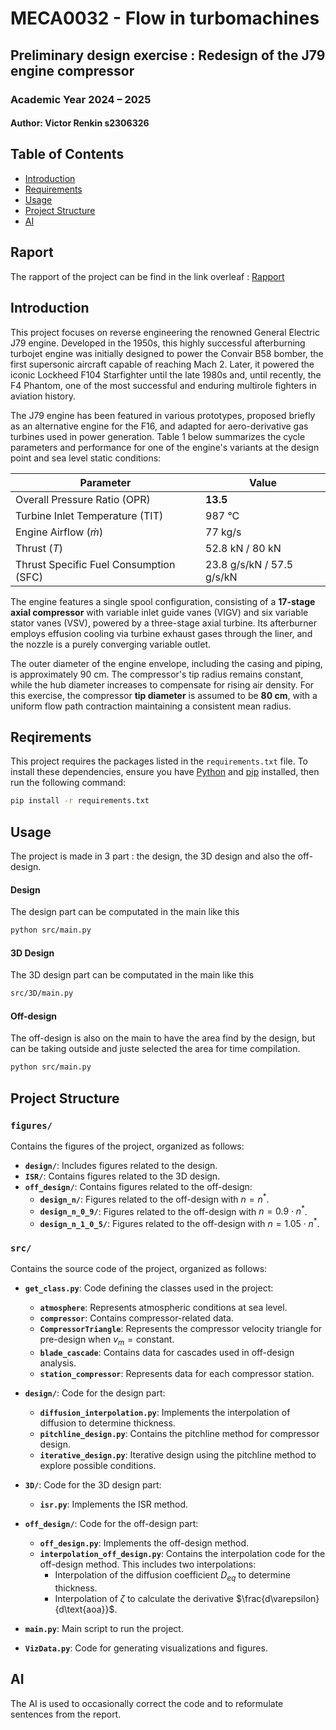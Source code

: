 # MECA0032 - Flow in turbomachines

## Preliminary design exercise : Redesign of the J79 engine compressor

### Academic Year 2024 – 2025

#### Author: Victor Renkin s2306326

## Table of Contents
- [Introduction](#introduction)
- [Requirements](#requirements)
- [Usage](#usage)
- [Project Structure](#project-structure)
- [AI](#ai)

## Raport
The rapport of the project can be find in the link overleaf : [Rapport](https://www.overleaf.com/read/spcfkmtztqps#5cf5d4)
## Introduction


This project focuses on reverse engineering the renowned General Electric J79 engine. Developed in the 1950s, this highly successful afterburning turbojet engine was initially designed to power the Convair B58 bomber, the first supersonic aircraft capable of reaching Mach 2. Later, it powered the iconic Lockheed F104 Starfighter until the late 1980s and, until recently, the F4 Phantom, one of the most successful and enduring multirole fighters in aviation history.

The J79 engine has been featured in various prototypes, proposed briefly as an alternative engine for the F16, and adapted for aero-derivative gas turbines used in power generation. Table 1 below summarizes the cycle parameters and performance for one of the engine's variants at the design point and sea level static conditions:

| Parameter                         | Value                    |
|-----------------------------------|--------------------------|
| Overall Pressure Ratio (OPR)      | **13.5**                    |
| Turbine Inlet Temperature (TIT)   | 987 °C                  |
| Engine Airflow ($\dot{m}$)        | 77 kg/s                 |
| Thrust ($T$)                      | 52.8 kN / 80 kN         |
| Thrust Specific Fuel Consumption (SFC) | 23.8 g/s/kN / 57.5 g/s/kN |

The engine features a single spool configuration, consisting of a **17-stage axial compressor** with variable inlet guide vanes (VIGV) and six variable stator vanes (VSV), powered by a three-stage axial turbine. Its afterburner employs effusion cooling via turbine exhaust gases through the liner, and the nozzle is a purely converging variable outlet. 

The outer diameter of the engine envelope, including the casing and piping, is approximately 90 cm. The compressor's tip radius remains constant, while the hub diameter increases to compensate for rising air density. For this exercise, the compressor **tip diameter** is assumed to be **80 cm**, with a uniform flow path contraction maintaining a consistent mean radius.

## Reqirements
This project requires the packages listed in the `requirements.txt` file. To install these dependencies, ensure you have [Python](https://www.python.org/) and [pip](https://pip.pypa.io/en/stable/) installed, then run the following command:

```bash
pip install -r requirements.txt
```
## Usage

The project is made in 3 part : the design, the 3D design and also the off-design. 

#### Design
The design part can be computated in the main like this

```bash
python src/main.py
```

#### 3D Design

The 3D design part can be computated in the main like this

```bash
src/3D/main.py
```

#### Off-design

The off-design is also on the main to have the area find by the design, but can be taking outside and juste selected the area for time compilation. 

```bash
python src/main.py
```


## Project Structure

### **`figures/`**
Contains the figures of the project, organized as follows:

- **`design/`**: Includes figures related to the design.
- **`ISR/`**: Contains figures related to the 3D design.
- **`off_design/`**: Contains figures related to the off-design:
  - **`design_n/`**: Figures related to the off-design with $n = n^*$.
  - **`design_n_0_9/`**: Figures related to the off-design with $n = 0.9 \cdot n^*$.
  - **`design_n_1_0_5/`**: Figures related to the off-design with $n = 1.05 \cdot n^*$.

### **`src/`**
Contains the source code of the project, organized as follows:

- **`get_class.py`**: Code defining the classes used in the project:
  - **`atmosphere`**: Represents atmospheric conditions at sea level.
  - **`compressor`**: Contains compressor-related data.
  - **`CompressorTriangle`**: Represents the compressor velocity triangle for pre-design when $v_m = \text{constant}$.
  - **`blade_cascade`**: Contains data for cascades used in off-design analysis.
  - **`station_compressor`**: Represents data for each compressor station.

- **`design/`**: Code for the design part:
  - **`diffusion_interpolation.py`**: Implements the interpolation of diffusion to determine thickness.
  - **`pitchline_design.py`**: Contains the pitchline method for compressor design.
  - **`iterative_design.py`**: Iterative design using the pitchline method to explore possible conditions.

- **`3D/`**: Code for the 3D design part:
  - **`isr.py`**: Implements the ISR method.

- **`off_design/`**: Code for the off-design part:
  - **`off_design.py`**: Implements the off-design method.
  - **`interpolation_off_design.py`**: Contains the interpolation code for the off-design method. This includes two interpolations:
    - Interpolation of the diffusion coefficient $D_{eq}$ to determine thickness.
    - Interpolation of $\zeta$ to calculate the derivative $\frac{d\varepsilon}{d\text{aoa}}$.

- **`main.py`**: Main script to run the project.
- **`VizData.py`**: Code for generating visualizations and figures.


## AI
The AI is used to occasionally correct the code and to reformulate sentences from the report.